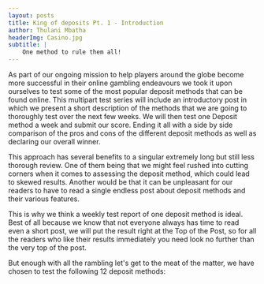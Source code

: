 ```yaml
---
layout: posts
title: King of deposits Pt. 1 - Introduction
author: Thulani Mbatha
headerImg: Casino.jpg
subtitle: |
    One method to rule them all!
---
```


As part of our ongoing mission to help players around the globe become more successful in their online gambling endeavours we took it upon ourselves to test some of the most popular deposit methods that can be found online. This multipart test series will include an introductory post in which we present a short description of the methods that we are going to thoroughly test over the next few weeks. We will then test one Deposit method a week and submit our score. Ending it all with a side by side comparison of the pros and cons of the different deposit methods as well as declaring our overall winner.

<!--more-->

This approach has several benefits to a singular extremely long but still less thorough review. One of them being that we might feel rushed into cutting corners when it comes to assessing the deposit method, which could lead to skewed results. Another would be that it can be unpleasant for our readers to have to read a single endless post about deposit methods and their various features. 

This is why we think a weekly test report of one deposit method is ideal. Best of all because we know that not everyone always has time to read even a short post, we will put the result right at the Top of the Post, so for all the readers who like their results immediately you need look no further than the very top of the post. 

But enough with all the rambling let's get to the meat of the matter, we have chosen to test the following 12 deposit methods:
